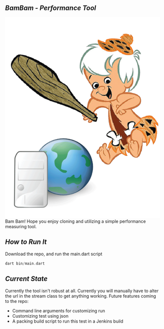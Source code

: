 *BamBam - Performance Tool*
--------------
![performance](performance.gif)
Bam Bam! Hope you enjoy cloning and utilizing a simple performance measuring tool.

***How to Run It***
-------------------
Download the repo, and run the main.dart script
```dart
dart bin/main.dart
```

***Current State***
--------------
Currently the tool isn't robust at all. Currently you will manually have to alter the url in the stream class to get anything working. Future features coming to the repo:
* Command line arguments for customizing run
* Customizing test using json
* A packing build script to run this test in a Jenkins build